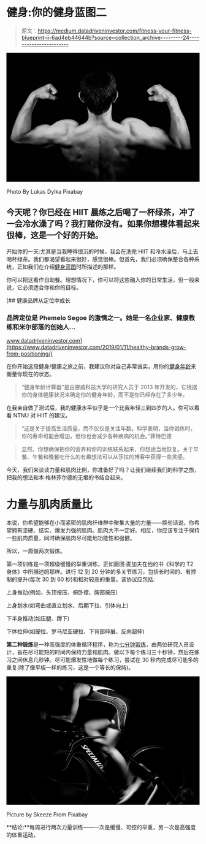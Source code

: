 # 健身:你的健身蓝图二

> 原文：<https://medium.datadriveninvestor.com/fitness-your-fitness-blueprint-ii-6ad4eb44644b?source=collection_archive---------24----------------------->

![](img/777a518411def9c6ce45583fc023a6fa.png)

Photo By Lukas Dylka Pixabay

## 今天呢？你已经在 HIIT 晨练之后喝了一杯绿茶，冲了一会冷水澡了吗？我打赌你没有。如果你想裸体看起来很棒，这是一个好的开始。

开始你的一天:尤其是当我睡得很沉的时候，我会在洗完 HIIT 和冷水澡后，马上去喝杯绿茶。我们都渴望看起来很好，感觉很棒。但首先，我们必须确保整合各种系统，正如我们在介绍[健身蓝图](https://medium.com/@Melichar/your-fitness-blueprint-497008e0bc50)时所描述的那样。

你可以把这看作自助餐。理想情况下，你可以将这些融入你的日常生活，但一般来说，它必须适合你和你的目标。

[](https://www.datadriveninvestor.com/2019/01/11/healthy-brands-grow-from-positioning/) [## 健康品牌从定位中成长

### 品牌定位是 Phemelo Segoe 的激情之一。她是一名企业家、健康教练和米尔部落的创始人…

www.datadriveninvestor.com](https://www.datadriveninvestor.com/2019/01/11/healthy-brands-grow-from-positioning/) 

在你开始这段健身/健康之旅之前，我建议你对自己非常诚实，用你的[健身年龄](https://www.businessinsider.com/whats-my-fitness-age-2016-7)来衡量你现在的状态。

> “健身年龄计算器”是由挪威科技大学的研究人员于 2013 年开发的，它根据你的身体健康状况来确定你的健身年龄，而不是你已经存在了多少年。

在我亲自做了测试后，我的健康水平似乎是一个比我年轻三到四岁的人。你可以看看 NTNU 对 HIIT 的建议。

> “这是关于提高生活质量，而不仅仅是关注年数。科学表明，当你锻炼时，你的寿命可能会增加，但你也会减少各种疾病的机会。”菲特巴德

> 显然，你想确保把你的营养和你的训练联系起来，你想适当地恢复。关于早餐、午餐和晚餐吃什么的有趣想法可以从莎拉的博客中获得一些灵感。

今天，我们来谈谈力量和肌肉比例，你准备好了吗？让我们继续我们的科学之旅，把我的想法和本·格林菲尔德的无垠的书结合起来。

# 力量与肌肉质量比

本说，你希望能够在小而紧密的肌肉纤维群中聚集大量的力量——换句话说，你希望拥有坚硬、结实、爆发力强的肌肉。肌肉大不一定好。相反，你应该专注于保持一些肌肉质量，同时确保肌肉尽可能地功能性和强健。

所以，一周做两次锻炼。

第一项训练是一项超级缓慢的举重训练，正如面团·麦加夫在他的书《科学的 T2 身体》中所描述的那样。进行 12 到 20 分钟的多关节练习，包括长时间的、有控制的提升(每次 30 到 60 秒)和相对较高的重量。该协议应包括:

上身推动(例如，头顶按压、俯卧撑、胸部按压)

上身划水(如弯曲或直立划水、后期下拉、引体向上)

下半身推动(如压腿、蹲下)

下体拉伸(如硬拉、罗马尼亚硬拉、下背部伸展、反向超伸)

**第二种锻炼**是一种高强度的体重循环程序，称为[七分钟锻炼](https://www.youtube.com/watch?v=mmq5zZfmIws)，由两位研究人员设计，旨在尽可能短的时间内保持力量和肌肉。做以下每个练习三十秒钟，然后在练习之间休息几秒钟。尽可能爆发性地做每个练习，尝试在 30 秒内完成尽可能多的重复(除了像平板一样的练习，这是一个等长的保持)。

![](img/9b67455f932c00bb5717ec33751af254.png)

Picture by Skeeze From Pixabay

**结论:**每周进行两次力量训练——一次是缓慢、可控的举重，另一次是高强度的体重运动。